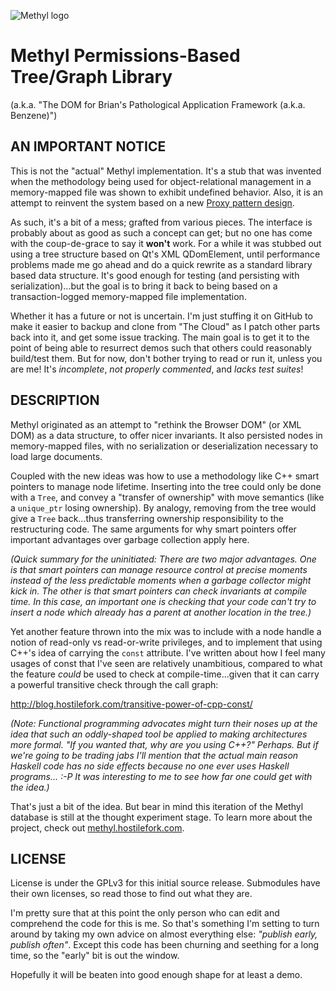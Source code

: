 ![Methyl logo](https://raw.github.com/hostilefork/methyl/master/methyl-logo.png)

# Methyl Permissions-Based Tree/Graph Library

(a.k.a. "The DOM for Brian's Pathological Application Framework (a.k.a. Benzene)")

## AN IMPORTANT NOTICE

This is not the "actual" Methyl implementation.  It's a stub that was invented when the methodology being used for object-relational management in a memory-mapped file was shown to exhibit undefined behavior.  Also, it is an attempt to reinvent the system based on a new [Proxy pattern design](http://codereview.stackexchange.com/questions/33713/proxy-facade-implementation-concept-in-c11-impedance-matching-db-with-classes).

As such, it's a bit of a mess; grafted from various pieces.  The interface is probably about as good as such a concept can get; but no one has come with the coup-de-grace to say it **won't** work.  For a while it was stubbed out using a tree structure based on Qt's XML QDomElement, until performance problems made me go ahead and do a quick rewrite as a standard library based data structure.  It's good enough for testing (and persisting with serialization)...but the goal is to bring it back to being based on a transaction-logged memory-mapped file implementation.

Whether it has a future or not is uncertain.  I'm just stuffing it on GitHub to make it easier to backup and clone from "The Cloud" as I patch other parts back into it, and get some issue tracking.  The main goal is to get it to the point of being able to resurrect demos such that others could reasonably build/test them.  But for now, don't bother trying to read or run it, unless you are me!  It's *incomplete*, *not properly commented*, and *lacks test suites*!

## DESCRIPTION

Methyl originated as an attempt to "rethink the Browser DOM" (or XML DOM) as a data structure, to offer nicer invariants.  It also persisted nodes in memory-mapped files, with no serialization or deserialization necessary to load large documents.

Coupled with the new ideas was how to use a methodology like C++ smart pointers to manage node lifetime.  Inserting into the tree could only be done with a `Tree`, and convey a "transfer of ownership" with move semantics (like a `unique_ptr` losing ownership).  By analogy, removing from the tree would give a `Tree` back...thus transferring ownership responsibility to the restructuring code.  The same arguments for why smart pointers offer important advantages over garbage collection apply here.

*(Quick summary for the uninitiated: There are two major advantages.  One is that smart pointers can manage resource control at precise moments instead of the less predictable moments when a garbage collector might kick in.  The other is that smart pointers can check invariants at compile time.  In this case, an important one is checking that your code can't try to insert a node which already has a parent at another location in the tree.)*

Yet another feature thrown into the mix was to include with a node handle a notion of read-only vs read-or-write privileges, and to implement that using C++'s idea of carrying the `const` attribute.  I've written about how I feel many usages of const that I've seen are relatively unambitious, compared to what the feature *could* be used to check at compile-time...given that it can carry a powerful transitive check through the call graph:

http://blog.hostilefork.com/transitive-power-of-cpp-const/

*(Note: Functional programming advocates might turn their noses up at the idea that such an oddly-shaped tool be applied to making architectures more formal.  "If you wanted that, why are you using C++?"  Perhaps.  But if we're going to be trading jabs I'll mention that the actual main reason Haskell code has no side effects because no one ever uses Haskell programs...  :-P  It was interesting to me to see how far one could get with the idea.)*

That's just a bit of the idea.  But bear in mind this iteration of the Methyl database is still at the thought experiment stage.  To learn more about the project, check out [methyl.hostilefork.com](http://methyl.hostilefork.com).

## LICENSE

License is under the GPLv3 for this initial source release.  Submodules have their own licenses, so read those to find out what they are.

I'm pretty sure that at this point the only person who can edit and comprehend the code for this is me.  So that's something I'm setting to turn around by taking my own advice on almost everything else: *"publish early, publish often"*.  Except this code has been churning and seething for a long time, so the "early" bit is out the window.

Hopefully it will be beaten into good enough shape for at least a demo.
